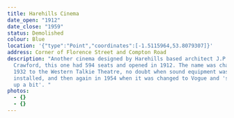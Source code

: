 ```yaml
---
title: Harehills Cinema
date_open: "1912"
date_close: "1959"
status: Demolished
colour: Blue
location: '{"type":"Point","coordinates":[-1.5115964,53.8079307]}'
address: Corner of Florence Street and Compton Road
description: "Another cinema designed by Harehills based architect J.P.
  Crawford, this one had 594 seats and opened in 1912. The name was changed in
  1932 to the Western Talkie Theatre, no doubt when sound equipment was
  installed, and then again in 1954 when it was changed to Vogue and 'smartened
  up a bit'. "
photos:
  - {}
  - {}
---
```

